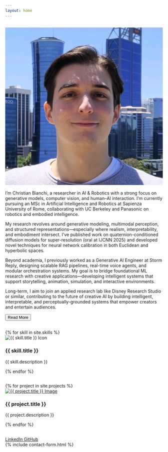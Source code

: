 ```yaml
---
layout: home
---
```


<section id="home" class="hero">
  <div class="hero-content" data-aos="fade-in">
    <h1 class="hero-title" data-theme-text></h1>
    <p class="hero-subtitle" data-theme-text></p>
    <a href="#about" class="cta-button" data-theme-text></a>
  </div>
  <div class="hero-background"></div>
</section>


<!-- Chapter 1: Origin of the Dream -->
<section id="about" class="about">
  <h2 class="section-title chapter-1-title" data-theme-text></h2>
  <div class="about-content" data-aos="fade-up">
    <div class="profile-photo-container">
      <img src="/assets/images/profile.jpeg" alt="Christian Bianchi" class="profile-photo" />
    </div>
    <div class="about-text speech-bubble" data-aos="fade-in">
  <p>
    I’m Christian Bianchi, a researcher in AI & Robotics with a strong focus on generative models, computer vision, and human–AI interaction. 
    I’m currently pursuing an MSc in Artificial Intelligence and Robotics at Sapienza University of Rome, 
    collaborating with UC Berkeley and Panasonic on robotics and embodied intelligence.
  </p>
  
  <p>
    My research revolves around generative modeling, multimodal perception, and structured representations—especially where realism, interpretability, and embodiment intersect.
    I’ve published work on quaternion-conditioned diffusion models for super-resolution (oral at IJCNN 2025) and developed novel techniques for neural network calibration in both Euclidean and hyperbolic spaces.
  </p>

  <div class="extended-about">
    <p>
      Beyond academia, I previously worked as a Generative AI Engineer at Storm Reply, designing scalable RAG pipelines, real-time voice agents, and modular orchestration systems.
      My goal is to bridge foundational ML research with creative applications—developing intelligent systems that support storytelling, animation, simulation, and interactive environments.
    </p>
    <p>
      Long-term, I aim to join an applied research lab like Disney Research Studio or similar, contributing to the future of creative AI by building intelligent, interpretable, and perceptually-grounded systems that empower creators and entertain audiences.
    </p>
  </div>

  <button id="read-more-btn" class="cta-button">Read More</button>
</div>
  </div>
</section>

<!-- Chapter 2: Tools of the Trade -->
<section id="skills" class="skills">
  <h2 class="section-title chapter-2-title" data-theme-text></h2>
  <div class="skills-container" data-aos="fade-up">
    {% for skill in site.skills %}
    <div class="skill-card">
      <img src="{{ skill.icon }}" alt="{{ skill.title }} Icon">
      <h3>{{ skill.title }}</h3>
      <p class="skill-desc">
        {{ skill.description }}
      </p>
    </div>
    {% endfor %}
  </div>
</section>

<!-- Chapter 3: Bringing Ideas to Life -->
<section id="projects" class="projects">
  <h2 class="section-title chapter-3-title" data-theme-text></h2>
  <div class="projects-container" data-aos="fade-up">
    {% for project in site.projects %}
    <div class="project-card">
      <a href="{{ project.link }}" target="_blank">
        <img src="{{ project.image }}" alt="{{ project.title }} Image" loading="lazy">
      </a>
      <h3>{{ project.title }}</h3>
      <p>
        {{ project.description }}
      </p>
    </div>
    {% endfor %}
  </div>
</section>


<!-- Behind the Magic -->
<section id="behind-the-magic" class="behind-the-magic">
  <h2 class="section-title behind-title" data-theme-text></h2>
  <div class="behind-content"  data-aos="fade-up">
    <p class="process-title" data-theme-text></p>
    <ul class="process-steps" data-theme-text></ul>
  </div>
</section>


<!-- Chapter 4: The Next Adventure -->
<section id="contact" class="contact">
  <h2 class="section-title chapter-4-title" data-theme-text></h2>
  <p data-aos="fade-up" class="contact-catch" data-theme-text></p>
  <div class="contact-buttons" data-aos="fade-up">
    <a href="https://www.linkedin.com/in/christianbianchiit" class="contact-btn" aria-label="Connect on LinkedIn">
      <i class="fab fa-linkedin"></i> LinkedIn
    </a>
    <a href="https://github.com/Fascetta" class="contact-btn" aria-label="View my GitHub">
      <i class="fab fa-github"></i> GitHub
    </a>    
  </div>
  {% include contact-form.html %}
</section>

